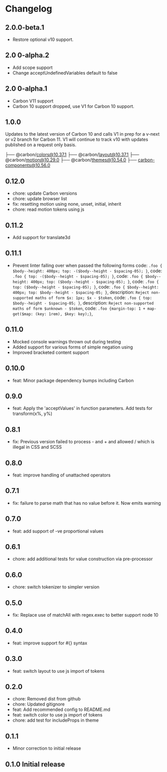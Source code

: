 # Changelog

## 2.0.0-beta.1

- Restore optional v10 support.

## 2.0 0-alpha.2

- Add scope support
- Change acceptUndefinedVariables default to false

## 2.0 0-alpha.1

- Carbon V11 support
- Carbon 10 support dropped, use V1 for Carbon 10 support.

## 1.0.0

Updates to the latest version of Carbon 10 and calls V1 in prep for a v-next or v2 branch for Carbon 11. V1 will continue to track v10 with updates published on a request only basis.

├── @carbon/colors@10.37.1
├── @carbon/layout@10.37.1
├── @carbon/motion@10.29.0
├── @carbon/themes@10.54.0
├── carbon-components@10.56.0

## 0.12.0

- chore: update Carbon versions
- chore: update browser list
- fix: resetting motion using none, unset, initial, inherit
- chore: read motion tokens using js

## 0.11.2

- Add support for translate3d

## 0.11.1

- Prevent linter falling over when passed the following forms
  code: `.foo { $body--height: 400px; top: -($body--height - $spacing-05); }`,
  code: `.foo { top: -($body--height - $spacing-05); }`,
  code: `.foo { $body--height: 400px; top: ($body--height - $spacing-05); }`,
  code: `.foo { top: ($body--height - $spacing-05); }`,
  code: `.foo { $body--height: 400px; top: $body--height - $spacing-05; }`,
  description: `Reject non-supported maths of form $x: 1px; $x - $token`,
  code: `.foo { top: $body--height - $spacing-05; }`,
  description: `Reject non-supported maths of form $unknown - $token`,
  code: `.foo {margin-top: 1 + map-get($map: (key: 1rem), $key: key);}`,

## 0.11.0

- Mocked console warnings thrown out during testing
- Added support for various forms of simple negation using
- Improved bracketed content support

## 0.10.0

- feat: Minor package dependency bumps including Carbon

## 0.9.0

- feat: Apply the 'acceptValues' in function parameters. Add tests for transform(x%, y%)

## 0.8.1

- fix: Previous version failed to process - and + and allowed / which is illegal in CSS and SCSS

## 0.8.0

- feat: improve handling of unattached operators

## 0.7.1

- fix: failure to parse math that has no value before it. Now emits warning

## 0.7.0

- feat: add support of -ve proportional values

## 0.6.1

- chore: add additional tests for value construction via pre-processor

## 0.6.0

- chore: switch tokenizer to simpler version

## 0.5.0

- fix: Replace use of matchAll with regex.exec to better support node 10

## 0.4.0

- feat: improve support for #{} syntax

## 0.3.0

- feat: switch layout to use js import of tokens

## 0.2.0

- chore: Removed dist from github
- chore: Updated gitignore
- feat: Add recommended config to README.md
- feat: switch color to use js import of tokens
- chore: add test for includeProps in theme

## 0.1.1

- Minor correction to initial release

## 0.1.0 Initial release
